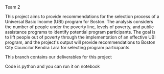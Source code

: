 Team 2

This project aims to provide recommendations for the selection process of a Universal Basic Income (UBI)  program for Boston. The analysis considers the number of people under the poverty line, levels of poverty, and public assistance programs to identify potential program participants. The goal is to lift people out of poverty through the implementation of an effective UBI program, and the project's output will provide recommendations to Boston City Councilor Kendra Lara for selecting program participants.


This branch contains our deliverables for this project

Code is python and you can run it on notebook
